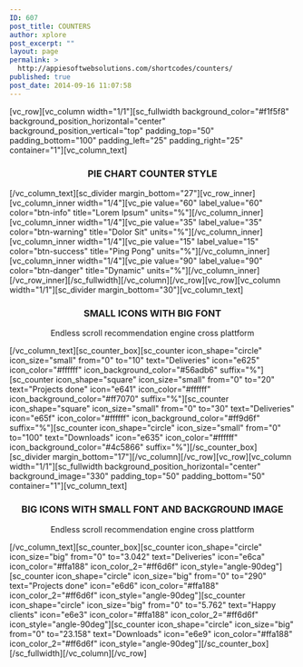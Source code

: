 ```yaml
---
ID: 607
post_title: COUNTERS
author: xplore
post_excerpt: ""
layout: page
permalink: >
  http://appiesoftwebsolutions.com/shortcodes/counters/
published: true
post_date: 2014-09-16 11:07:58
---
```

[vc_row][vc_column width="1/1"][sc_fullwidth background_color="#f1f5f8" background_position_horizontal="center" background_position_vertical="top" padding_top="50" padding_bottom="100" padding_left="25" padding_right="25" container="1"][vc_column_text]<h3 style="text-align: center;">PIE CHART COUNTER STYLE</h3>[/vc_column_text][sc_divider margin_bottom="27"][vc_row_inner][vc_column_inner width="1/4"][vc_pie value="60" label_value="60" color="btn-info" title="Lorem Ipsum" units="%"][/vc_column_inner][vc_column_inner width="1/4"][vc_pie value="35" label_value="35" color="btn-warning" title="Dolor Sit" units="%"][/vc_column_inner][vc_column_inner width="1/4"][vc_pie value="15" label_value="15" color="btn-success" title="Ping Pong" units="%"][/vc_column_inner][vc_column_inner width="1/4"][vc_pie value="90" label_value="90" color="btn-danger" title="Dynamic" units="%"][/vc_column_inner][/vc_row_inner][/sc_fullwidth][/vc_column][/vc_row][vc_row][vc_column width="1/1"][sc_divider margin_bottom="30"][vc_column_text]
<h3 style="text-align: center;">SMALL ICONS WITH BIG FONT</h3>
<p style="text-align: center;">Endless scroll recommendation engine cross plattform</p>
[/vc_column_text][sc_counter_box][sc_counter icon_shape="circle" icon_size="small" from="0" to="10" text="Deliveries" icon="e625" icon_color="#ffffff" icon_background_color="#56adb6" suffix="%"][sc_counter icon_shape="square" icon_size="small" from="0" to="20" text="Projects done" icon="e641" icon_color="#ffffff" icon_background_color="#ff7070" suffix="%"][sc_counter icon_shape="square" icon_size="small" from="0" to="30" text="Deliveries" icon="e65f" icon_color="#ffffff" icon_background_color="#ff9d6f" suffix="%"][sc_counter icon_shape="circle" icon_size="small" from="0" to="100" text="Downloads" icon="e635" icon_color="#ffffff" icon_background_color="#4c5866" suffix="%"][/sc_counter_box][sc_divider margin_bottom="17"][/vc_column][/vc_row][vc_row][vc_column width="1/1"][sc_fullwidth background_position_horizontal="center" background_image="330" padding_top="50" padding_bottom="50" container="1"][vc_column_text]
<h3 style="text-align: center;">BIG ICONS WITH SMALL FONT AND BACKGROUND IMAGE</h3>
<p style="text-align: center;">Endless scroll recommendation engine cross plattform</p>
[/vc_column_text][sc_counter_box][sc_counter icon_shape="circle" icon_size="big" from="0" to="3.042" text="Deliveries" icon="e6ca" icon_color="#ffa188" icon_color_2="#ff6d6f" icon_style="angle-90deg"][sc_counter icon_shape="circle" icon_size="big" from="0" to="290" text="Projects done" icon="e6d6" icon_color="#ffa188" icon_color_2="#ff6d6f" icon_style="angle-90deg"][sc_counter icon_shape="circle" icon_size="big" from="0" to="5.762" text="Happy clients" icon="e6e3" icon_color="#ffa188" icon_color_2="#ff6d6f" icon_style="angle-90deg"][sc_counter icon_shape="circle" icon_size="big" from="0" to="23.158" text="Downloads" icon="e6e9" icon_color="#ffa188" icon_color_2="#ff6d6f" icon_style="angle-90deg"][/sc_counter_box][/sc_fullwidth][/vc_column][/vc_row]